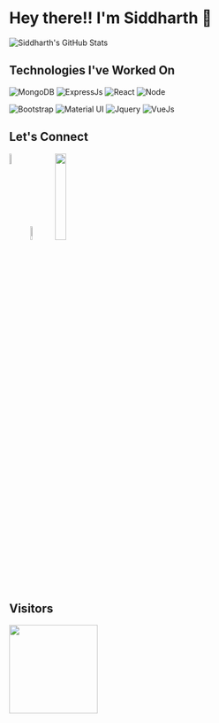 # Hey there!! I'm Siddharth 👋 

<img  alt="Siddharth's GitHub Stats" src="https://awesome-github-stats.azurewebsites.net/user-stats/officiallysidsingh?cardType=level-alternate&theme=github-dark" /> 

## Technologies I've Worked On
<img src="https://img.shields.io/badge/MongoDB-4EA94B?style=for-the-badge&logo=mongodb&logoColor=white" alt="MongoDB">  <img src="https://img.shields.io/badge/express.js%20-%23404d59.svg?&style=for-the-badge" alt="ExpressJs">  <img src="https://img.shields.io/badge/React-20232A?style=for-the-badge&logo=react&logoColor=61DAFB" alt="React">  <img src="https://img.shields.io/badge/Node.js-339933?style=for-the-badge&logo=nodedotjs&logoColor=white" alt="Node">

<img src="https://img.shields.io/badge/bootstrap%20-%23563D7C.svg?&style=for-the-badge&logo=bootstrap&logoColor=white" alt="Bootstrap">  <img src="https://img.shields.io/badge/Material--UI-0081CB?style=for-the-badge&logo=material-ui&logoColor=white" alt="Material UI">  <img src="https://img.shields.io/badge/jquery%20-%230769AD.svg?&style=for-the-badge&logo=jquery&logoColor=white" alt="Jquery">  <img src="https://img.shields.io/badge/vuejs%20-%2335495e.svg?&style=for-the-badge&logo=vue.js&logoColor=%234FC08D" alt="VueJs">  

## Let's Connect

<a href="https://www.linkedin.com/in/siddharth-singh-1a2094194/">
    <img align="left" src="https://github.com/officiallysidsingh/officiallysidsingh/blob/master/icons/linkedin.png" height="7%" ; width="7%" ; margin-left:20px;></img></a>
      
<a href="https://twitter.com/sid_singh0125">
  <img src="https://github.com/officiallysidsingh/officiallysidsingh/blob/master/icons/twitter.png" height="8%" ; width="8%" ; margin-left:20px;></img></a>
  
<a href="https://leetcode.com/sid_singh/">
  <img src="https://github.com/officiallysidsingh/officiallysidsingh/blob/master/icons/leetcode.png" height="20%"; width="20%" ;></img></a>
  
  
  ## Visitors
 <img src="https://komarev.com/ghpvc/?username=sidsinghrajput" width=160px/>
